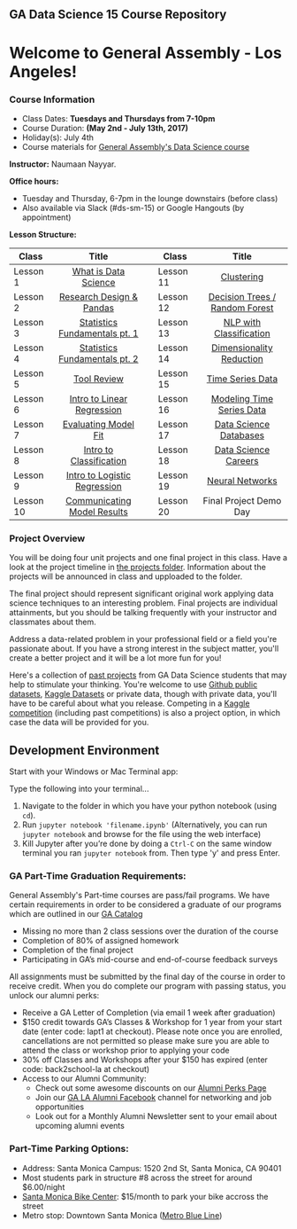 
## GA Data Science 15 Course Repository

# Welcome to General Assembly - Los Angeles!

### Course Information
- Class Dates: **Tuesdays and Thursdays from 7-10pm**
- Course Duration: **(May 2nd - July 13th, 2017)**
- Holiday(s): July 4th
- Course materials for [General Assembly's Data Science
course](https://generalassemb.ly/education/data-science?where=los-angeles)


**Instructor:**
Naumaan Nayyar.

**Office hours:**
- Tuesday and Thursday, 6-7pm in the lounge downstairs (before class)
- Also available via Slack (#ds-sm-15) or Google Hangouts (by appointment)

**Lesson Structure:**

| Class | Title |  | Class | Title |
| --- | :---: | --- |  --- | :---: |
| Lesson 1 | [What is Data Science](./lesson-01/) || Lesson 11 | [Clustering](./lesson-11-flex/) |
| Lesson 2 | [Research Design & Pandas](./lesson-02/) || Lesson 12 | [Decision Trees / Random Forest](./lesson-12/)|
| Lesson 3| [Statistics Fundamentals pt. 1](./lesson-03/) || Lesson 13 | [NLP with Classification](./lesson-13/) |
| Lesson 4 | [Statistics Fundamentals pt. 2](./lesson-04/) || Lesson 14 | [Dimensionality Reduction](./lesson-14/) |
| Lesson 5 | [Tool Review](./lesson-05/) || Lesson 15 | [Time Series Data](./lesson-15/)|
| Lesson 6 | [Intro to Linear Regression](./lesson-06/) || Lesson 16 | [Modeling Time Series Data](./lesson-16/) |
| Lesson 7 | [Evaluating Model Fit](./lesson-07/) || Lesson 17 | [Data Science Databases](./lesson-17/.md) |
| Lesson 8 | [Intro to Classification](./lesson-08/)|| Lesson 18 | [Data Science Careers](./lesson-18/) |
| Lesson 9 | [Intro to Logistic Regression](./lesson-09/) || Lesson 19 | [Neural Networks](./lesson-19-flex/) |
| Lesson 10 | [Communicating Model Results](./lesson-10/) ||Lesson 20 | Final Project Demo Day | 
 
### Project Overview

You will be doing four unit projects and one final project in this class. Have a look at the project timeline in [the projects folder](./projects/). Information about the projects will be announced in class and upploaded to the folder.

The final project should represent significant original work applying data science techniques to an interesting problem. Final projects are individual attainments, but you should be talking frequently with your instructor and classmates about them.

Address a data-related problem in your professional field or a field you're passionate about. If you have a strong interest in the subject matter, you'll create a better project and it will be a lot more fun for you!

Here's a collection of [past projects](https://gallery.generalassemb.ly/DS?metro=) from GA Data Science students that may help to stimulate your thinking. You're welcome to use [Github public datasets](https://github.com/caesar0301/awesome-public-datasets), [Kaggle Datasets](https://www.kaggle.com/datasets) or private data, though with private data, you'll have to be careful about what you release. Competing in a [Kaggle competition](http://www.kaggle.com/) (including past competitions) is also a project option, in which case the data will be provided for you.


## Development Environment

Start with your Windows or Mac Terminal app:

Type the following into your terminal...

1. Navigate to the folder in which you have your python notebook (using `cd`).
2. Run `jupyter notebook 'filename.ipynb'` (Alternatively, you can run `jupyter notebook` and browse for the file using the web interface)
3. Kill Jupyter after you’re done by doing a `Ctrl-C` on the same window terminal you ran `jupyter notebook` from. Then type 'y' and press Enter.

### GA Part-Time Graduation Requirements:  									
General Assembly's Part-time courses are pass/fail programs. We have certain requirements in order to be considered a graduate of our programs which are outlined in our [GA Catalog](https://ga-core.s3.amazonaws.com/cms/files/files/000/004/189/original/GA_Catalog-All-Markets-2016.07.05_bvm.pdf)

- Missing no more than 2 class sessions over the duration of the course
- Completion of 80% of assigned homework
- Completion of the final project
- Participating in GA’s mid-course and end-of-course feedback surveys

All assignments must be submitted by the final day of the course in order to receive credit. When you do complete our program with passing status, you unlock our alumni perks:

- Receive a GA Letter of Completion (via email 1 week after graduation)
- $150 credit towards GA’s Classes & Workshop for 1 year from your start date (enter code: lapt1 at checkout). Please note once you are enrolled, cancellations are not permitted so please make sure you are able to attend the class or workshop prior to applying your code
- 30% off Classes and Workshops after your $150 has expired (enter code: back2school-la at checkout)
- Access to our Alumni Community:
	- Check out some awesome discounts on our [Alumni Perks Page](https://generalassemb.ly/alumni/perks)
	- Join our [GA LA Alumni Facebook](https://www.facebook.com/groups/GALAalumni/) channel for networking and job opportunities
	- Look out for a Monthly Alumni Newsletter sent to your email about upcoming alumni events


### Part-Time Parking Options:
- Address: Santa Monica Campus: 1520 2nd St, Santa Monica, CA 90401
- Most students park in structure #8 across the street for around $6.00/night
- [Santa Monica Bike Center](http://smbikecenter.com/membership/commuter-membership/): $15/month to park your bike accross the street
- Metro stop: Downtown Santa Monica ([Metro Blue Line](https://www.metro.net/riding/maps/expo-line/)) 

